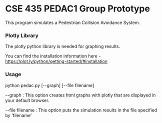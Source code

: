 # CSE 435 PEDAC1 Group Prototype

This program simulates a Pedestrian Collision Avoidance System.

### Plotly Library
The plotly python library is needed for graphing results.

You can find the installation information here -
https://plot.ly/python/getting-started/#installation

### Usage
python pedac.py [--graph] [--file filename]

--graph : This option creates html graphs with plotly that are displayed in your default browser.

--file filename : This option puts the simulation results in the file specified by 'filename'
